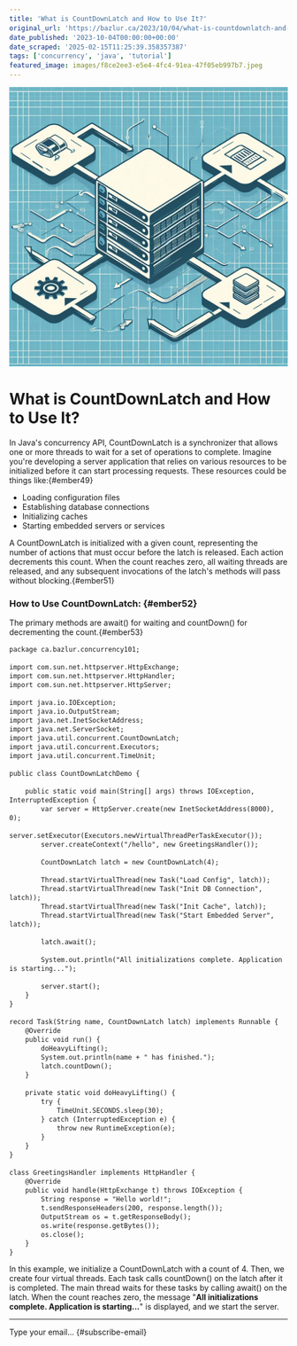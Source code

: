 ```yaml
---
title: 'What is CountDownLatch and How to Use It?'
original_url: 'https://bazlur.ca/2023/10/04/what-is-countdownlatch-and-how-to-use-it/'
date_published: '2023-10-04T00:00:00+00:00'
date_scraped: '2025-02-15T11:25:39.358357387'
tags: ['concurrency', 'java', 'tutorial']
featured_image: images/f8ce2ee3-e5e4-4fc4-91ea-47f05eb997b7.jpeg
---
```


![](images/f8ce2ee3-e5e4-4fc4-91ea-47f05eb997b7.jpeg)

What is CountDownLatch and How to Use It?
=========================================

In Java's concurrency API, CountDownLatch is a synchronizer that allows one or more threads to wait for a set of operations to complete. Imagine you're developing a server application that relies on various resources to be initialized before it can start processing requests. These resources could be things like:{#ember49}

* Loading configuration files
* Establishing database connections
* Initializing caches
* Starting embedded servers or services

A CountDownLatch is initialized with a given count, representing the number of actions that must occur before the latch is released. Each action decrements this count. When the count reaches zero, all waiting threads are released, and any subsequent invocations of the latch's methods will pass without blocking.{#ember51}

### How to Use CountDownLatch: {#ember52}

The primary methods are await() for waiting and countDown() for decrementing the count.{#ember53}

```
package ca.bazlur.concurrency101;

import com.sun.net.httpserver.HttpExchange;
import com.sun.net.httpserver.HttpHandler;
import com.sun.net.httpserver.HttpServer;

import java.io.IOException;
import java.io.OutputStream;
import java.net.InetSocketAddress;
import java.net.ServerSocket;
import java.util.concurrent.CountDownLatch;
import java.util.concurrent.Executors;
import java.util.concurrent.TimeUnit;

public class CountDownLatchDemo {

    public static void main(String[] args) throws IOException, InterruptedException {
        var server = HttpServer.create(new InetSocketAddress(8000), 0);
        server.setExecutor(Executors.newVirtualThreadPerTaskExecutor());
        server.createContext("/hello", new GreetingsHandler());

        CountDownLatch latch = new CountDownLatch(4);

        Thread.startVirtualThread(new Task("Load Config", latch));
        Thread.startVirtualThread(new Task("Init DB Connection", latch));
        Thread.startVirtualThread(new Task("Init Cache", latch));
        Thread.startVirtualThread(new Task("Start Embedded Server", latch));

        latch.await();

        System.out.println("All initializations complete. Application is starting...");

        server.start();
    }
}

record Task(String name, CountDownLatch latch) implements Runnable {
    @Override
    public void run() {
        doHeavyLifting();
        System.out.println(name + " has finished.");
        latch.countDown();
    }

    private static void doHeavyLifting() {
        try {
            TimeUnit.SECONDS.sleep(30);
        } catch (InterruptedException e) {
            throw new RuntimeException(e);
        }
    }
}

class GreetingsHandler implements HttpHandler {
    @Override
    public void handle(HttpExchange t) throws IOException {
        String response = "Hello world!";
        t.sendResponseHeaders(200, response.length());
        OutputStream os = t.getResponseBody();
        os.write(response.getBytes());
        os.close();
    }
}
```

In this example, we initialize a CountDownLatch with a count of 4. Then, we create four virtual threads. Each task calls countDown() on the latch after it is completed. The main thread waits for these tasks by calling await() on the latch. When the count reaches zero, the message "**All initializations complete. Application is starting...**" is displayed, and we start the server.  

*** ** * ** ***

Type your email... {#subscribe-email}
